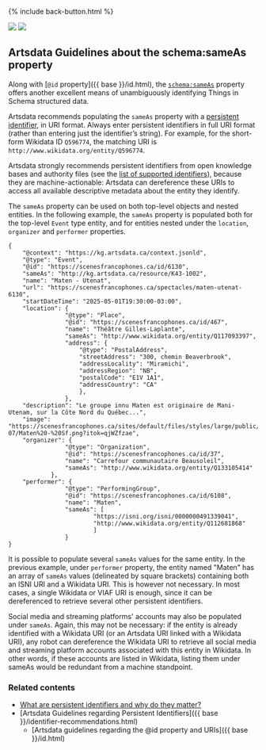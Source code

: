 <p>{% include back-button.html %}</p>
<a href='sameas.html'><img src='https://img.shields.io/badge/lang-en-blue.svg'></a>
<a href='sameas.fr.html'><img src='https://img.shields.io/badge/lang-fr-green.svg'></a>

## Artsdata Guidelines about the schema:sameAs property

Along with [`@id` property]({{ base }}/id.html), the [`schema:sameAs`](https://schema.org/sameAs) property offers another excellent means of unambiguously identifying Things in Schema structured data.

Artsdata recommends populating the `sameAs` property with a [persistent identifier](https://www.artsdata.ca/en/resources/identifiable-and-findable), in URI format. Always enter persistent identifiers in full URI format (rather than entering just the identifier’s string). For example, for the short-form Wikidata ID `Q596774`, the matching URI is `http://www.wikidata.org/entity/Q596774`.

Artsdata strongly recommends persistent identifiers from open knowledge bases and authority files (see the [list of supported identifiers](https://culturecreates.github.io/artsdata-data-model/identifier-recommendations.html)), because they are machine-actionable: Artsdata can dereference these URIs to access all available descriptive metadata about the entity they identify.

The `sameAs` property can be used on both top-level objects and nested entities. In the following example, the `sameAs` property is populated both for the top-level `Event` type entity, and for entities nested under the `location`, `organizer` and `performer` properties.

```
{
    "@context": "https://kg.artsdata.ca/context.jsonld",
    "@type": "Event",
    "@id": "https://scenesfrancophones.ca/id/6130",
    "sameAs": "http://kg.artsdata.ca/resource/K43-1002",
    "name": "Maten - Utenat",
    "url": "https://scenesfrancophones.ca/spectacles/maten-utenat-6130",
    "startDateTime": "2025-05-01T19:30:00-03:00",
    "location": {
                "@type": "Place",
                "@id": "https://scenesfrancophones.ca/id/467",
                "name": "Théâtre Gilles-Laplante",
                "sameAs": "http://www.wikidata.org/entity/Q117093397",
                "address": {
                    "@type": "PostalAddress",
                    "streetAddress": "300, chemin Beaverbrook",
                    "addressLocality": "Miramichi",
                    "addressRegion": "NB",
                    "postalCode": "E1V 1A1",
                    "addressCountry": "CA"
                    },
                },
    "description": "Le groupe innu Maten est originaire de Mani-Utenam, sur la Côte Nord du Québec...",
    "image": "https://scenesfrancophones.ca/sites/default/files/styles/large/public/2024-07/Maten%20-%20Sf.png?itok=qjWZfzae",
    "organizer": {
                "@type": "Organization",
                "@id": "https://scenesfrancophones.ca/id/37",
                "name": "Carrefour communautaire Beausoleil",
                "sameAs": "http://www.wikidata.org/entity/Q133105414"
            },
    "performer": {
                "@type": "PerformingGroup",
                "@id": "https://scenesfrancophones.ca/id/6108",
                "name": "Maten",
                "sameAs": [
                        "https://isni.org/isni/0000000491339041",
                        "http://www.wikidata.org/entity/Q112681868"
                        ]
                }
}
```

It is possible to populate several `sameAs` values for the same entity. In the previous example, under `performer` property, the entity named "Maten" has an array of `sameAs` values (delineated by square brackets) containing both an ISNI URI and a Wikidata URI. This is however not necessary. In most cases, a single Wikidata or VIAF URI is enough, since it can be dereferenced to retrieve several other persistent identifiers.

Social media and streaming platforms' accounts may also be populated under `sameAs`. Again, this may not be necessary: if the entity is already identified with a Wikidata URI (or an Artsdata URI linked with a Wikidata URI), any robot can dereference the Wikidata URI to retrieve all social media and streaming platform accounts associated with this entity in Wikidata. In other words, if these accounts are listed in Wikidata, listing them under sameAs would be redundant from a machine standpoint.

### Related contents
- [What are persistent identifiers and why do they matter?](https://www.artsdata.ca/en/resources/identifiable-and-findable)
- [Artsdata Guidelines regarding Persistent Identifiers]({{ base }}/identifier-recommendations.html)
  - [Artsdata guidelines regarding the @id property and URIs]({{ base }}/id.html)
